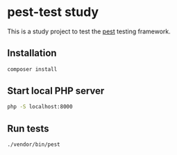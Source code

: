 # pest-test study

This is a study project to test the [pest](https://pestphp.com/) testing framework.

## Installation

```bash
composer install
```

## Start local PHP server
```bash
php -S localhost:8000
```

## Run tests

```bash
./vendor/bin/pest
```
